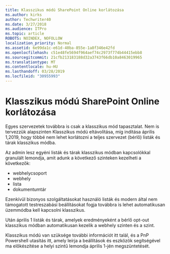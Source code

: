 ```yaml
---
title: Klasszikus módú SharePoint Online korlátozása
ms.author: kirks
author: Techwriter40
ms.date: 3/27/2018
ms.audience: ITPro
ms.topic: article
ROBOTS: NOINDEX, NOFOLLOW
localization_priority: Normal
ms.assetid: 6e99da1c-e61d-40ba-855e-1a8f346e42fd
ms.openlocfilehash: c51e48fe5694f964aef74c2973f774b44415ebb8
ms.sourcegitcommit: 21cfb213183188d32a3743f66db10a8463019965
ms.translationtype: MT
ms.contentlocale: hu-HU
ms.lasthandoff: 03/28/2019
ms.locfileid: "30955993"
---
```

# <a name="restrict-sharepoint-online-to-classic-mode"></a>Klasszikus módú SharePoint Online korlátozása

Egyes szervezetek továbbra is csak a klasszikus mód tapasztalat. Nem is tervezzük alapszinten Klasszikus módú eltávolítása, míg indítása április 1,2019, hogy többé nem lehet korlátozni a teljes szervezet (bérlő) listák és tárak klasszikus módba.

Az admin lesz egyéni listák és tárak klasszikus módban kapcsolókkal granulált lemondja, amit adunk a következő szinteken kezelheti a következők:

- webhelycsoport
- webhely
- lista
- dokumentumtár

Ezenkívül bizonyos szolgáltatásokat használó listák és modern által nem támogatott testreszabási beállításokat fogja továbbra is lehet automatikusan üzemmódba kell kapcsolni klasszikus.

Után április 1 listák és tárak, amelyek eredményeként a bérlő opt-out klasszikus módban automatikusan kezelik a webhely szinten és a szint.

Klasszikus módú van szüksége további információt itt talál, és a PnP Powershell utasítás itt, amely leírja a beállítások és eszközök segítségével ma előkészítése a helyi szintű lemondja április 1-jén megszüntetését.
